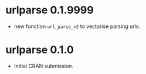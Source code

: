 # urlparse 0.1.9999

* new function `url_parse_v2` to vectorise parsing urls.

# urlparse 0.1.0

* Initial CRAN submission.
